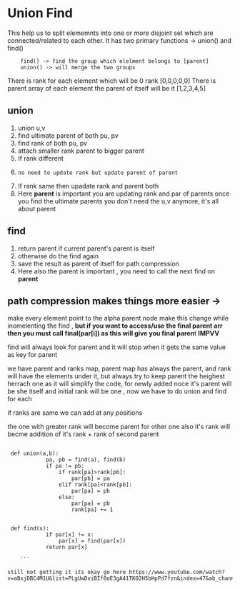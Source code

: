 # Union Find
    
This help us to split elememnts into one or more disjoint set which are connected/related to each other. It has two primary functions -> union() and find()
```
    find() -> find the group which elelment belongs to [parent]
    union() -> will merge the two groups 
```

There is rank for each element which will be 0
rank [0,0,0,0,0]
There is parent array of each element the parent of itself will be it
[1,2,3,4,5]

## union 
1. union u,v
2. find ultimate parent of both pu, pv
3. find rank of both pu, pv
4. attach smaller rank parent to bigger parent
5. If rank different
6.     no need to update rank but update parent of parent
7. If rank same then upadate rank and parent both
8. Here **parent** is important you are updating rank and par of parents once you find the ultimate parents you don't need the u,v anymore, it's all about parent

## find
1. return parent if current parent's parent is itself
2. otherwise do the find again
3. save the result as parent of itself for path compression
4. Here also the parent is important , you need to call the next find on **parent**
   
## path compression makes things more easier ->
make every element point to the alpha parent node make this change while inomelenting the find ,
**but if you want to access/use the final parent arr then you must call final(par[i]) as this will give you final paren**t **IMPVV**


find will always look for parent and it will stop when it gets the same value as key for parent 


we have parent and ranks map, parent map has always the parent, and rank will have the elements under it, but always try to keep parent the heighest herrach one as it will simplify the code, for newly added noce it's parent will be she itself and initial rank will be one , now we have to do union and find for each 


if ranks are same we can add at any positions 


 the one with greater rank will become parent for other one also it's rank will becme addition of it's rank + rank of second parent
 
```

 def union(a,b):
            pa, pb = find(a), find(b)
            if pa != pb:
                if rank[pa]>rank[pb]:
                    par[pb] = pa
                elif rank[pa]<rank[pb]:
                    par[pa] = pb
                else:
                    par[pa] = pb
                    rank[pa] += 1
            

 def find(x):
            if par[x] != x:
                par[x] = find(par[x])
            return par[x] 

    ```

still not getting it its okay go here https://www.youtube.com/watch?v=aBxjDBC4M1U&list=PLgUwDviBIf0oE3gA41TKO2H5bHpPd7fzn&index=47&ab_channel=takeUforward
